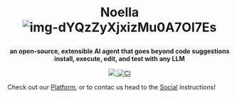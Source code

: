 <h1 align="center">

Noella
![img-dYQzZyXjxizMu0A7Ol7Es](https://github.com/user-attachments/assets/75c44ba2-5172-42bf-8a7c-a87788446fda)

</h1>

<p align="center">
  <strong>an open-source, extensible AI agent that goes beyond code suggestions<br>install, execute, edit, and test with any LLM</strong>
</p>

<p align="center">
  <a href="https://opensource.org/licenses/Apache-2.0">
    <img src="https://img.shields.io/badge/License-Apache_2.0-blue.svg">
  </a>
  <a href="https://github.com/block/goose/actions/workflows/ci.yml">
     <img src="https://img.shields.io/github/actions/workflow/status/block/goose/ci.yml?branch=main" alt="CI">
  </a>
</p>

Check out our [Platform](https://block.github.io/goose), or to contac us head to the [Social](https://x.com/noelladotfun) instructions!

